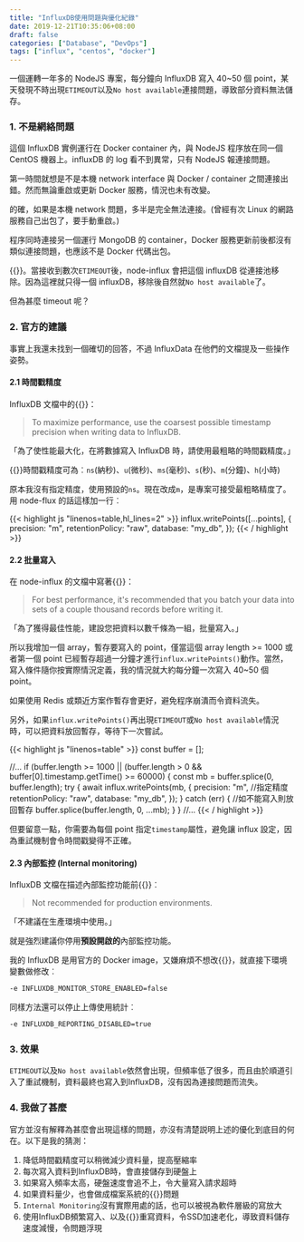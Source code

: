 ```yaml
---
title: "InfluxDB使用問題與優化紀錄"
date: 2019-12-21T10:35:06+08:00
draft: false
categories: ["Database", "DevOps"]
tags: ["influx", "centos", "docker"]
---
```


一個運轉一年多的 NodeJS 專案，每分鐘向 InfluxDB 寫入 40~50 個 point，某天發現不時出現`ETIMEOUT`以及`No host available`連接問題，導致部分資料無法儲存。

<!--more-->

### 1. 不是網絡問題

這個 InfluxDB 實例運行在 Docker container 內，與 NodeJS 程序放在同一個 CentOS 機器上。influxDB 的 log 看不到異常，只有 NodeJS 報連接問題。

第一時間就想是不是本機 network interface 與 Docker / container 之間連接出錯。然而無論重啟或更新 Docker 服務，情況也未有改變。

的確，如果是本機 network 問題，多半是完全無法連接。(曾經有次 Linux 的網路服務自己出包了，要手動重啟。)

程序同時連接另一個運行 MongoDB 的 container，Docker 服務更新前後都沒有類似連接問題，也應該不是 Docker 代碼出包。

{{<blanklink name="這個問題也在 Github 上被提出過" href="https://github.com/node-influx/node-influx/issues/171#issuecomment-246092549">}}。當接收到數次`ETIMEOUT`後，node-influx 會把這個 influxDB 從連接池移除。因為這裡就只得一個 influxDB，移除後自然就`No host available`了。

但為甚麼 timeout 呢？

### 2. 官方的建議

事實上我還未找到一個確切的回答，不過 InfluxData 在他們的文檔提及一些操作姿勢。

#### 2.1 時間戳精度

InfluxDB 文檔中的{{<blanklink name="FAQ 寫道" href="https://docs.influxdata.com/influxdb/v1.7/troubleshooting/frequently-asked-questions/#does-the-precision-of-the-timestamp-matter">}}：

> To maximize performance, use the coarsest possible timestamp precision when writing data to InfluxDB.

「為了使性能最大化，在將數據寫入 InfluxDB 時，請使用最粗略的時間戳精度。」

{{<blanklink name="文檔記載" href="https://docs.influxdata.com/influxdb/v1.7/tools/api/#query-string-parameters-2">}}時間戳精度可為︰`ns`(納秒)、`u`(微秒)、`ms`(毫秒)、`s`(秒)、`m`(分鐘)、`h`(小時)

原本我沒有指定精度，使用預設的`ns`。現在改成`m`，是專案可接受最粗略精度了。用 node-flux 的話這樣加一行︰

{{< highlight js "linenos=table,hl_lines=2" >}}
influx.writePoints([...points], {
    precision: "m",
    retentionPolicy: "raw",
    database: "my_db",
});
{{< / highlight >}}

#### 2.2 批量寫入

在 node-influx 的文檔中寫著{{<blanklink name="這麼一句" href="https://node-influx.github.io/class/src/index.js~InfluxDB.html#instance-method-writePoints">}}：

> For best performance, it's recommended that you batch your data into sets of a couple thousand records before writing it.

「為了獲得最佳性能，建設您把資料以數千條為一組，批量寫入。」

所以我增加一個 array，暫存要寫入的 point，僅當這個 array length >= 1000 或者第一個 point 已經暫存超過一分鐘才進行`influx.writePoints()`動作。當然，寫入條件隨你按實際情況定義，我的情況就大約每分鐘一次寫入 40~50 個 point。

如果使用 Redis 或類近方案作暫存會更好，避免程序崩潰而令資料流失。

另外，如果`influx.writePoints()`再出現`ETIMEOUT`或`No host available`情況時，可以把資料放回暫存，等待下一次嘗試。

{{< highlight js "linenos=table" >}}
const buffer = [];

//...
if (buffer.length >= 1000 || (buffer.length > 0 && buffer[0].timestamp.getTime() >= 60000) {
    const mb = buffer.splice(0, buffer.length);
    try {
        await influx.writePoints(mb, {
            precision: "m", //指定精度
            retentionPolicy: "raw",
            database: "my_db",
        });
    } catch (err) {
        //如不能寫入則放回暫存
        buffer.splice(buffer.length, 0, ...mb);
    }
}
//...
{{< / highlight >}}

但要留意一點，你需要為每個 point 指定`timestamp`屬性，避免讓 influx 設定，因為重試機制會令時間戳變得不正確。

#### 2.3 內部監控 (Internal monitoring)

InfluxDB 文檔在描述內部監控功能前{{<blanklink name="高調表示" href="https://docs.influxdata.com/platform/monitoring/influxdata-platform/internal-vs-external#internal-monitoring">}}︰

> Not recommended for production environments.

「不建議在生產環境中使用。」

就是強烈建議你停用**預設開啟的**內部監控功能。

我的 InfluxDB 是用官方的 Docker image，又嫌麻煩不想改{{<blanklink name="設定檔" href="https://docs.influxdata.com/platform/monitoring/influxdata-platform/internal-vs-external#disable-the-internal-database-in-production-clusters">}}，就直接下環境變數做修改︰

```sh
-e INFLUXDB_MONITOR_STORE_ENABLED=false
```

同樣方法還可以停止上傳使用統計︰

```sh
-e INFLUXDB_REPORTING_DISABLED=true
```

### 3. 效果

`ETIMEOUT`以及`No host available`依然會出現，但頻率低了很多，而且由於順道引入了重試機制，資料最終也寫入到InfluxDB，沒有因為連接問題而流失。


### 4. 我做了甚麼

官方並沒有解釋為甚麼會出現這樣的問題，亦沒有清楚説明上述的優化到底目的何在。以下是我的猜測：

1. 降低時間戳精度可以稍微減少資料量，提高壓縮率
2. 每次寫入資料到InfluxDB時，會直接儲存到硬盤上
3. 如果寫入頻率太高，硬盤速度會追不上，令大量寫入請求超時
4. 如果資料量少，也會做成檔案系統的{{<blanklink name="寫放大" href="https://en.wikipedia.org/wiki/Write_amplification">}}問題
5. `Internal Monitoring`沒有實際用處的話，也可以被視為軟件層級的寫放大
6. 使用InfluxDB頻繁寫入、以及{{<blanklink name="Retention Policy" href="https://docs.influxdata.com/influxdb/v1.7/query_language/database_management/#retention-policy-management">}}重寫資料，令SSD加速老化，導致資料儲存速度減慢，令問題浮現
